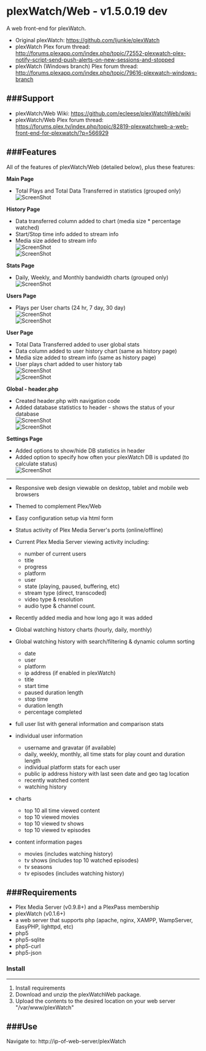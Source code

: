 plexWatch/Web - v1.5.0.19 dev
=============================

A web front-end for plexWatch.

* Original plexWatch: <https://github.com/ljunkie/plexWatch>
* plexWatch Plex forum thread: <http://forums.plexapp.com/index.php/topic/72552-plexwatch-plex-notify-script-send-push-alerts-on-new-sessions-and-stopped>
* plexWatch (Windows branch) Plex forum thread: <http://forums.plexapp.com/index.php/topic/79616-plexwatch-windows-branch>


###Support
-----------
* plexWatch/Web Wiki: <https://github.com/ecleese/plexWatchWeb/wiki>
* plexWatch/Web Plex forum thread: <https://forums.plex.tv/index.php/topic/82819-plexwatchweb-a-web-front-end-for-plexwatch/?p=566929>


###Features
-----------

All of the features of plexWatch/Web (detailed below), plus these features:

**Main Page**

* Total Plays and Total Data Transferred in statistics (grouped only)<br> 
![ScreenShot](https://forums.plex.tv/uploads/monthly_01_2014/post-141806-0-81343500-1391024428.png)
	
**History Page**

* Data transferred column added to chart (media size * percentage watched)
* Start/Stop time info added to stream info
* Media size added to stream info<br>
![ScreenShot](https://forums.plex.tv/uploads/monthly_01_2014/post-141806-0-53204400-1391024553_thumb.png)<br>
![ScreenShot](https://forums.plex.tv/uploads/monthly_01_2014/post-141806-0-69240800-1391024554_thumb.png)

**Stats Page**

* Daily, Weekly, and Monthly bandwidth charts (grouped only)<br>
![ScreenShot](https://forums.plex.tv/uploads/monthly_01_2014/post-141806-0-72732400-1391024858_thumb.png)

**Users Page**

* Plays per User charts (24 hr, 7 day, 30 day)<br>
![ScreenShot](https://forums.plex.tv/uploads/monthly_01_2014/post-141806-0-13521300-1391024863_thumb.png)<br>
![ScreenShot](https://forums.plex.tv/uploads/monthly_01_2014/post-141806-0-83910500-1391024865_thumb.png)

**User Page**

* Total Data Transferred added to user global stats
* Data column added to user history chart (same as history page)
* Media size added to stream info (same as history page)
* User plays chart added to user history tab<br>
![ScreenShot](https://forums.plex.tv/uploads/monthly_01_2014/post-141806-0-27737000-1391025121_thumb.png)<br>
![ScreenShot](https://forums.plex.tv/uploads/monthly_01_2014/post-141806-0-06434800-1391025123_thumb.png)

**Global - header.php**

* Created header.php with navigation code
* Added database statistics to header - shows the status of your database<br>
![ScreenShot](https://forums.plex.tv/uploads/monthly_01_2014/post-141806-0-31275200-1391025306.png)<br>![ScreenShot](https://forums.plex.tv/uploads/monthly_01_2014/post-141806-0-95592800-1391025306.png)

**Settings Page**

* Added options to show/hide DB statistics in header
* Added option to specify how often your plexWatch DB is updated (to calculate status)<br>
![ScreenShot](https://forums.plex.tv/uploads/monthly_01_2014/post-141806-0-79077100-1391025307_thumb.png)


-----------


* Responsive web design viewable on desktop, tablet and mobile web browsers 

* Themed to complement Plex/Web 

* Easy configuration setup via html form

* Status activity of Plex Media Server's ports (online/offline)

* Current Plex Media Server viewing activity including:
	* number of current users
	* title
	* progress
	* platform
	* user
	* state (playing, paused, buffering, etc)
	* stream type (direct, transcoded)
	* video type & resolution
	* audio type & channel count.
	
* Recently added media and how long ago it was added

* Global watching history charts (hourly, daily, monthly)

* Global watching history with search/filtering & dynamic column sorting
	* date
	* user
	* platform
	* ip address (if enabled in plexWatch)
	* title
	* start time
	* paused duration length
	* stop time
	* duration length
	* percentage completed
	
* full user list with general information and comparison stats

* individual user information
	- username and gravatar (if available)
	- daily, weekly, monthly, all time stats for play count and duration length
	- individual platform stats for each user
	- public ip address history with last seen date and geo tag location 
	- recently watched content
	- watching history
* charts
	- top 10 all time viewed content
	- top 10 viewed movies
	- top 10 viewed tv shows
	- top 10 viewed tv episodes

* content information pages 
	- movies (includes watching history)
	- tv shows (includes top 10 watched episodes)
	- tv seasons
	- tv episodes (includes watching history)


###Requirements
---------------
* Plex Media Server (v0.9.8+) and a PlexPass membership
* plexWatch (v0.1.6+)
* a web server that supports php (apache, nginx, XAMPP, WampServer, EasyPHP, lighttpd, etc)
* php5
* php5-sqlite
* php5-curl
* php5-json


### Install 
-----------

1. Install requirements
2. Download and unzip the plexWatchWeb package.
3. Upload the contents to the desired location on your web server "/var/www/plexWatch"


###Use
------

Navigate to: http://ip-of-web-server/plexWatch
